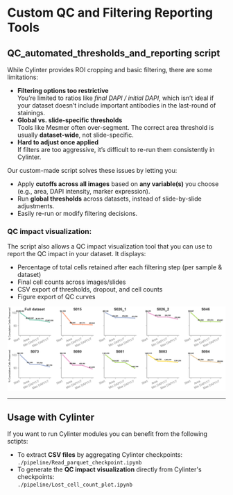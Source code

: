 # Custom QC and Filtering Reporting Tools

## QC_automated_thresholds_and_reporting script
While Cylinter provides ROI cropping and basic filtering, there are some limitations:
- **Filtering options too restrictive**  
  You’re limited to ratios like *final DAPI / initial DAPI*, which isn’t ideal if your dataset doesn’t include important antibodies in the last-round of stainings.
- **Global vs. slide-specific thresholds**  
  Tools like Mesmer often over-segment. The correct area threshold is usually **dataset-wide**, not slide-specific.
- **Hard to adjust once applied**  
  If filters are too aggressive, it’s difficult to re-run them consistently in Cylinter.

Our custom-made script solves these issues by letting you:
- Apply **cutoffs across all images** based on **any variable(s)** you choose (e.g., area, DAPI intensity, marker expression).  
- Run **global thresholds** across datasets, instead of slide-by-slide adjustments.  
- Easily re-run or modify filtering decisions.
 
 ### **QC impact visualization**:  
The script also allows a QC impact visualization tool that you can use to report the QC impact in your dataset. It displays:
- Percentage of total cells retained after each filtering step (per sample & dataset)  
- Final cell counts across images/slides  
- CSV export of thresholds, dropout, and cell counts  
- Figure export of QC curves  

![Lost cell plot example](./lost_cell_plot.png)

---
## Usage with Cylinter

If you want to run Cylinter modules you can benefit from the following sctipts:

- To extract **CSV files** by aggregating Cylinter checkpoints:  
  `./pipeline/Read_parquet_checkpoint.ipynb`
- To generate the **QC impact visualization** directly from Cylinter's checkpoints:  
  `./pipeline/Lost_cell_count_plot.ipynb`
